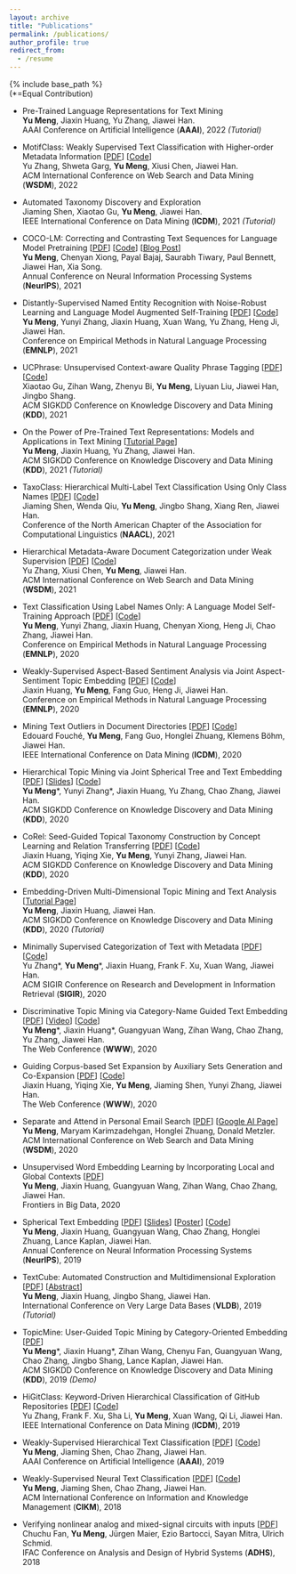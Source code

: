 ```yaml
---
layout: archive
title: "Publications"
permalink: /publications/
author_profile: true
redirect_from:
  - /resume
---
```


{% include base_path %}  
(\*=Equal Contribution)

* Pre-Trained Language Representations for Text Mining  
**Yu Meng**, Jiaxin Huang, Yu Zhang, Jiawei Han.  
AAAI Conference on Artificial Intelligence (**AAAI**), 2022 _(Tutorial)_

* MotifClass: Weakly Supervised Text Classification with Higher-order Metadata Information \[[PDF](https://arxiv.org/abs/2111.04022)\] \[[Code](https://github.com/yuzhimanhua/MotifClass)\]  
Yu Zhang, Shweta Garg, **Yu Meng**, Xiusi Chen, Jiawei Han.  
ACM International Conference on Web Search and Data Mining (**WSDM**), 2022

* Automated Taxonomy Discovery and Exploration  
Jiaming Shen, Xiaotao Gu, **Yu Meng**, Jiawei Han.  
IEEE International Conference on Data Mining (**ICDM**), 2021 _(Tutorial)_

* COCO-LM: Correcting and Contrasting Text Sequences for Language Model Pretraining \[[PDF](https://arxiv.org/abs/2102.08473)\] \[[Code](https://github.com/microsoft/COCO-LM)\] \[[Blog Post](https://www.microsoft.com/en-us/research/blog/efficiently-and-effectively-scaling-up-language-model-pretraining-for-best-language-representation-model-on-glue-and-superglue/)\]  
**Yu Meng**, Chenyan Xiong, Payal Bajaj, Saurabh Tiwary, Paul Bennett, Jiawei Han, Xia Song.  
Annual Conference on Neural Information Processing Systems (**NeurIPS**), 2021

* Distantly-Supervised Named Entity Recognition with Noise-Robust Learning and Language Model Augmented Self-Training \[[PDF](https://arxiv.org/abs/2109.05003)\] \[[Code](https://github.com/yumeng5/RoSTER)\]  
**Yu Meng**, Yunyi Zhang, Jiaxin Huang, Xuan Wang, Yu Zhang, Heng Ji, Jiawei Han.  
Conference on Empirical Methods in Natural Language Processing (**EMNLP**), 2021

* UCPhrase: Unsupervised Context-aware Quality Phrase Tagging \[[PDF](https://arxiv.org/abs/2105.14078)\] \[[Code](https://github.com/xgeric/UCPhrase-exp)\]  
Xiaotao Gu, Zihan Wang, Zhenyu Bi, **Yu Meng**, Liyuan Liu, Jiawei Han, Jingbo Shang.  
ACM SIGKDD Conference on Knowledge Discovery and Data Mining (**KDD**), 2021

* On the Power of Pre-Trained Text Representations: Models and Applications in Text Mining \[[Tutorial Page](https://yumeng5.github.io/kdd21-tutorial/)\]  
**Yu Meng**, Jiaxin Huang, Yu Zhang, Jiawei Han.  
ACM SIGKDD Conference on Knowledge Discovery and Data Mining (**KDD**), 2021 _(Tutorial)_

* TaxoClass: Hierarchical Multi-Label Text Classification Using Only Class Names \[[PDF](https://aclanthology.org/2021.naacl-main.335/)\] \[[Code](https://github.com/mickeystroller/TaxoClass)\]  
Jiaming Shen, Wenda Qiu, **Yu Meng**, Jingbo Shang, Xiang Ren, Jiawei Han.  
Conference of the North American Chapter of the Association for Computational Linguistics (**NAACL**), 2021

* Hierarchical Metadata-Aware Document Categorization under Weak Supervision \[[PDF](https://arxiv.org/abs/2010.13556)\] \[[Code](https://github.com/yuzhimanhua/HIMECat)\]  
Yu Zhang, Xiusi Chen, **Yu Meng**, Jiawei Han.  
ACM International Conference on Web Search and Data Mining (**WSDM**), 2021

* Text Classification Using Label Names Only: A Language Model Self-Training Approach \[[PDF](https://arxiv.org/abs/2010.07245)\] \[[Code](https://github.com/yumeng5/LOTClass)\]  
**Yu Meng**, Yunyi Zhang, Jiaxin Huang, Chenyan Xiong, Heng Ji, Chao Zhang, Jiawei Han.  
Conference on Empirical Methods in Natural Language Processing (**EMNLP**), 2020

* Weakly-Supervised Aspect-Based Sentiment Analysis via Joint Aspect-Sentiment Topic Embedding \[[PDF](https://arxiv.org/abs/2010.06705)\] \[[Code](https://github.com/teapot123/JASen)\]  
Jiaxin Huang, **Yu Meng**, Fang Guo, Heng Ji, Jiawei Han.  
Conference on Empirical Methods in Natural Language Processing (**EMNLP**), 2020

* Mining Text Outliers in Document Directories \[[PDF](https://ieeexplore.ieee.org/abstract/document/9338390)\] \[[Code](https://github.com/edouardfouche/MiningTextOutliers)\]  
Edouard Fouché, **Yu Meng**, Fang Guo, Honglei Zhuang, Klemens Böhm, Jiawei Han.  
IEEE International Conference on Data Mining (**ICDM**), 2020

* Hierarchical Topic Mining via Joint Spherical Tree and Text Embedding \[[PDF](https://arxiv.org/abs/2007.09536)\] \[[Slides](/files/JoSH.pdf)\] \[[Code](https://github.com/yumeng5/JoSH)\]  
**Yu Meng**\*, Yunyi Zhang\*, Jiaxin Huang, Yu Zhang, Chao Zhang, Jiawei Han.  
ACM SIGKDD Conference on Knowledge Discovery and Data Mining (**KDD**), 2020

* CoRel: Seed-Guided Topical Taxonomy Construction by Concept Learning and Relation Transferring \[[PDF](https://arxiv.org/abs/2010.06714)\] \[[Code](https://github.com/teapot123/CoRel)\]  
Jiaxin Huang, Yiqing Xie, **Yu Meng**, Yunyi Zhang, Jiawei Han.  
ACM SIGKDD Conference on Knowledge Discovery and Data Mining (**KDD**), 2020

* Embedding-Driven Multi-Dimensional Topic Mining and Text Analysis \[[Tutorial Page](https://yumeng5.github.io/kdd20-tutorial/)\]  
**Yu Meng**, Jiaxin Huang, Jiawei Han.  
ACM SIGKDD Conference on Knowledge Discovery and Data Mining (**KDD**), 2020 _(Tutorial)_

* Minimally Supervised Categorization of Text with Metadata \[[PDF](https://arxiv.org/abs/2005.00624)\] \[[Code](https://github.com/yuzhimanhua/MetaCat)\]  
Yu Zhang\*, **Yu Meng**\*, Jiaxin Huang, Frank F. Xu, Xuan Wang, Jiawei Han.  
ACM SIGIR Conference on Research and Development in Information Retrieval (**SIGIR**), 2020

* Discriminative Topic Mining via Category-Name Guided Text Embedding \[[PDF](https://arxiv.org/abs/1908.07162)\] \[[Video](https://drive.google.com/file/d/1uMYkikTDHeupTCG5ZIlsfo6cr6F_05KU/view?usp=sharing)\] \[[Code](https://github.com/yumeng5/CatE)\]    
**Yu Meng**\*, Jiaxin Huang\*, Guangyuan Wang, Zihan Wang, Chao Zhang, Yu Zhang, Jiawei Han.  
The Web Conference (**WWW**), 2020

* Guiding Corpus-based Set Expansion by Auxiliary Sets Generation and Co-Expansion \[[PDF](https://arxiv.org/abs/2001.10106)\] \[[Code](https://github.com/teapot123/SetCoExpan)\]  
Jiaxin Huang, Yiqing Xie, **Yu Meng**, Jiaming Shen, Yunyi Zhang, Jiawei Han.  
The Web Conference (**WWW**), 2020

* Separate and Attend in Personal Email Search \[[PDF](https://arxiv.org/abs/1911.09732)\] \[[Google AI Page](https://ai.google/research/pubs/pub48688)\]  
**Yu Meng**, Maryam Karimzadehgan, Honglei Zhuang, Donald Metzler.  
ACM International Conference on Web Search and Data Mining (**WSDM**), 2020

* Unsupervised Word Embedding Learning by Incorporating Local and Global Contexts \[[PDF](https://www.frontiersin.org/articles/10.3389/fdata.2020.00009/full?&utm_source=Email_to_authors_&utm_medium=Email&utm_content=T1_11.5e1_author&utm_campaign=Email_publication&field=&journalName=Frontiers_in_Big_Data&id=517899)\]  
**Yu Meng**, Jiaxin Huang, Guangyuan Wang, Zihan Wang, Chao Zhang, Jiawei Han.  
Frontiers in Big Data, 2020

* Spherical Text Embedding \[[PDF](https://arxiv.org/abs/1911.01196)\] \[[Slides](/files/Spherical-Text-Embedding.pdf)\] \[[Poster](/files/Spherical-Text-Embedding-poster.pdf)\] \[[Code](https://github.com/yumeng5/Spherical-Text-Embedding)\]  
**Yu Meng**, Jiaxin Huang, Guangyuan Wang, Chao Zhang, Honglei Zhuang, Lance Kaplan, Jiawei Han.  
Annual Conference on Neural Information Processing Systems (**NeurIPS**), 2019

* TextCube: Automated Construction and Multidimensional Exploration \[[PDF](https://www.dropbox.com/s/gbqd83zocy2szph/VLDB%2719%20tutorial.pdf?dl=1)\] \[[Abstract](http://www.vldb.org/pvldb/vol12/p1974-meng.pdf)\]  
**Yu Meng**, Jiaxin Huang, Jingbo Shang, Jiawei Han.  
International Conference on Very Large Data Bases (**VLDB**), 2019 _(Tutorial)_

* TopicMine: User-Guided Topic Mining by Category-Oriented Embedding \[[PDF](https://www.kdd.org/kdd2019/docs/KDD2019_Showcase_2074.pdf)\]  
**Yu Meng**\*, Jiaxin Huang\*, Zihan Wang, Chenyu Fan, Guangyuan Wang, Chao Zhang, Jingbo Shang, Lance Kaplan, Jiawei Han.  
ACM SIGKDD Conference on Knowledge Discovery and Data Mining (**KDD**), 2019 _(Demo)_

* HiGitClass: Keyword-Driven Hierarchical Classification of GitHub Repositories \[[PDF](https://arxiv.org/abs/1910.07115)\] \[[Code](https://github.com/yuzhimanhua/HiGitClass)\]  
Yu Zhang, Frank F. Xu, Sha Li, **Yu Meng**, Xuan Wang, Qi Li, Jiawei Han.  
IEEE International Conference on Data Mining (**ICDM**), 2019

* Weakly-Supervised Hierarchical Text Classification \[[PDF](https://arxiv.org/abs/1812.11270)\] \[[Code](https://github.com/yumeng5/WeSHClass)\]  
**Yu Meng**, Jiaming Shen, Chao Zhang, Jiawei Han.  
AAAI Conference on Artificial Intelligence (**AAAI**), 2019

* Weakly-Supervised Neural Text Classification \[[PDF](https://arxiv.org/abs/1809.01478)\] \[[Code](https://github.com/yumeng5/WeSTClass)\]  
**Yu Meng**, Jiaming Shen, Chao Zhang, Jiawei Han.  
ACM International Conference on Information and Knowledge Management (**CIKM**), 2018

* Verifying nonlinear analog and mixed-signal circuits with inputs \[[PDF](https://arxiv.org/abs/1803.02975)\]  
Chuchu Fan, **Yu Meng**, Jürgen Maier, Ezio Bartocci, Sayan Mitra, Ulrich Schmid.  
IFAC Conference on Analysis and Design of Hybrid Systems (**ADHS**), 2018
